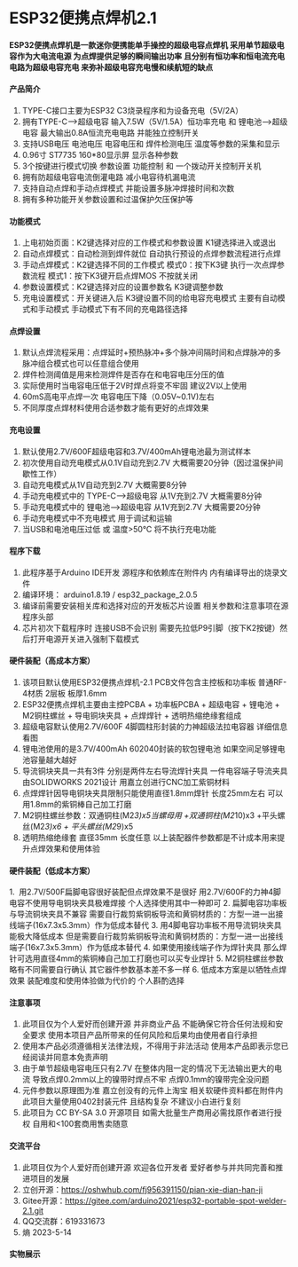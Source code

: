 # ESP32便携点焊机2.1

#### ESP32便携点焊机是一款迷你便携能单手操控的超级电容点焊机 采用单节超级电容作为大电流电源 为点焊提供足够的瞬间输出功率 且分别有恒功率和恒电流充电电路为超级电容充电 来弥补超级电容充电慢和续航短的缺点  

#### 产品简介
1.  TYPE-C接口主要为ESP32 C3烧录程序和为设备充电（5V/2A）
2.  拥有TYPE-C-->超级电容 输入7.5W（5V/1.5A）恒功率充电 和 锂电池-->超级电容 最大输出0.8A恒流充电电路 并能独立控制开关
3.  支持USB电压 电池电压 电容电压和 焊件检测电压 温度等参数的采集和显示 
4.  0.96寸 ST7735  160*80显示屏 显示各种参数
5.  3个按键进行模式切换 参数设置 功能控制 和 一个拨动开关控制开关机
6.  拥有防超级电容电流倒灌电路 减小电容待机漏电流
7.  支持自动点焊和手动点焊模式 并能设置多脉冲焊接时间和次数
8.  拥有多种功能开关参数设置和过温保护欠压保护等

#### 功能模式
1.  上电初始页面：K2键选择对应的工作模式和参数设置  K1键选择进入或退出
2.  自动点焊模式：自动检测到焊件就位 自动执行预设的点焊参数流程进行点焊  
3.  手动点焊模式：K2键选择不同的工作模式  模式0：按下K3键 执行一次点焊参数流程   模式1：按下K3键开启点焊MOS 不按就关闭
4.  参数设置模式：K2键选择对应的设置参数名 K3键调整参数
5.  充电设置模式：开关键进入后  K3键设置不同的给电容充电模式 主要有自动模式和手动模式 手动模式下有不同的充电路径选择
 
#### 点焊设置
1.  默认点焊流程采用：点焊延时+预热脉冲+多个脉冲间隔时间和点焊脉冲的多脉冲组合模式也可以任意组合使用
2.  焊件检测阈值是用来检测焊件是否存在和电容电压分压的值
3.  实际使用时当电容电压低于2V时焊点将变不牢固 建议2V以上使用
4.  60mS高电平点焊一次 电容电压下降（0.05V~0.1V)左右 
5.  不同厚度点焊材料使用合适参数才能有更好的点焊效果  

#### 充电设置
1.  默认使用2.7V/600F超级电容和3.7V/400mAh锂电池最为测试样本 
2.  初次使用自动充电模式从0.1V自动充到2.7V 大概需要20分钟（因过温保护间歇性工作）
3.  自动充电模式从1V自动充到2.7V 大概需要8分钟
4.  手动充电模式中的 TYPE-C-->超级电容 从1V充到2.7V 大概需要8分钟
5.  手动充电模式中的 锂电池-->超级电容 从1V充到2.7V 大概需要20分钟
6.  手动充电模式中不充电模式 用于调试和运输 
7.  当USB和电池电压过低 或 温度>50℃ 将不执行充电功能 

#### 程序下载
1.  此程序基于Arduino IDE开发  源程序和依赖库在附件内  内有编译导出的烧录文件 
2.  编译环境： arduino1.8.19  /  esp32_package_2.0.5
3.  编译前需要安装相关库和选择对应的开发板芯片设置 相关参数和注意事项在源程序头部
4.  芯片初次下载程序时 连接USB不会识别 需要先拉低P9引脚（按下K2按键）然后打开电源开关进入强制下载模式
 
#### 硬件装配（高成本方案）
1.  该项目默认使用ESP32便携点焊机-2.1 PCB文件包含主控板和功率板 普通RF-4材质 2层板 板厚1.6mm
2.  ESP32便携点焊机主要由主控PCBA + 功率板PCBA + 超级电容 + 锂电池 + M2铜柱螺丝 + 导电铜块夹具 + 点焊焊针 + 透明热缩绝缘套组成
3.  超级电容默认使用2.7V/600F 4脚圆柱形封装的力神超级法拉电容器 详细信息看图
4.  锂电池使用的是3.7V/400mAh 602040封装的软包锂电池 如果空间足够锂电池容量越大越好
5.  导流铜块夹具一共有3件 分别是两件左右导流焊针夹具 一件电容端子导流夹具 由SOLIDWORKS 2021设计 用嘉立创进行CNC加工紫铜材料
6.  点焊焊针因导电铜块夹具限制只能使用直径1.8mm焊针 长度25mm左右 可以用1.8mm的紫铜棒自己加工打磨
7.  M2铜柱螺丝参数：双通铜柱(M2*3)x5当螺母用 +双通铜柱(M2*10)x3 +平头螺丝(M2*3)x6 + 平头螺丝(M2*9)x5
8.  透明热缩绝缘套 直径35mm 长度任意 以上装配器件参数都是不计成本用来提升点焊效果和使用体验

#### 硬件装配（低成本方案）
1.  用2.7V/500F扁脚电容很好装配但点焊效果不是很好  用2.7V/600F的力神4脚电容不使用导电铜块夹具极难焊接  个人选择使用其中一种即可 
2.  扁脚电容功率板与导流铜块夹具不兼容  需要自行裁剪紫铜板导流和黄铜材质的：方型一进一出接线端子(16x7.3x5.3mm）作为低成本替代 
3.  用4脚电容功率板不用导流铜块夹具能极大降低成本 但是需要自行裁剪紫铜板导流和黄铜材质的：方型一进一出接线端子(16x7.3x5.3mm）作为低成本替代 
4.  如果使用接线端子作为焊针夹具 那么焊针可选用直径4mm的紫铜棒自己加工打磨也可以买专业焊针 
5.  M2铜柱螺丝参数略有不同需要自行确认 其它器件参数基本差不多一样
6.  低成本方案是以牺牲点焊效果 装配难度和使用体验做为代价的 个人斟酌选择  

#### 注意事项
1.  此项目仅为个人爱好而创建开源 并非商业产品 不能确保它符合任何法规和安全要求 使用本项目产品所带来的任何风险和后果均由使用者自行承担
2.  使用本产品必须遵循相关法律法规，不得用于非法活动 使用本产品即表示您已经阅读并同意本免责声明
3.  由于单节超级电容电压只有2.7V 在整体内阻一定的情况下无法输出更大的电流 导致点焊0.2mm以上的镍带时焊点不牢 点焊0.1mm的镍带完全没问题 
4.  元件参数以原理图为准 嘉立创没有的元件上淘宝 相关软硬件资料都在附件内 此项目大量使用0402封装元件 且结构复杂 不建议小白进行复刻
5.  此项目为 CC BY-SA 3.0 开源项目 如需大批量生产商用必需找原作者进行授权 自用和<100套商用售卖随意 

#### 交流平台
1.  此项目仅为个人爱好而创建开源 欢迎各位开发者 爱好者参与并共同完善和推进项目的发展
2.  立创开源：https://oshwhub.com/fj956391150/pian-xie-dian-han-ji
3.  Gitee开源：https://gitee.com/arduino2021/esp32-portable-spot-welder-2.1.git
4.  QQ交流群：619331673
5.  熵 2023-5-14

#### 实物展示




